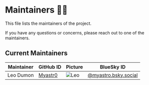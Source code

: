 # Maintainers 🧑‍✈️

This file lists the maintainers of the project.

If you have any questions or concerns, please reach out to one of the maintainers.

## Current Maintainers

| Maintainer | GitHub ID                             | Picture                                                      | BlueSky ID                                                           |
| ---------- | ------------------------------------- | ------------------------------------------------------------ | -------------------------------------------------------------------- |
| Leo Dumon  | [Myastr0](https://github.com/Myastr0) | ![Leo](https://avatars.githubusercontent.com/u/14167316?v=4) | [@myastro.bsky.social](https://bsky.app/profile/myastro.bsky.social) |
